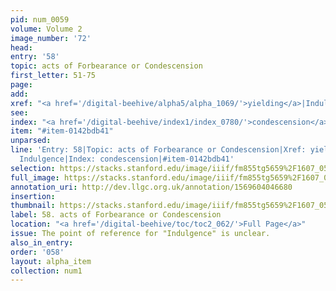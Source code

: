 ```yaml
---
pid: num_0059
volume: Volume 2
image_number: '72'
head: 
entry: '58'
topic: acts of Forbearance or Condescension
first_letter: 51-75
page: 
add: 
xref: "<a href='/digital-beehive/alpha5/alpha_1069/'>yielding</a>|Indulgence"
see: 
index: "<a href='/digital-beehive/index1/index_0780/'>condescension</a>"
item: "#item-0142bdb41"
unparsed: 
line: 'Entry: 58|Topic: acts of Forbearance or Condescension|Xref: yielding|Xref:
  Indulgence|Index: condescension|#item-0142bdb41'
selection: https://stacks.stanford.edu/image/iiif/fm855tg5659%2F1607_0539/828,3393,2930,637/full/0/default.jpg
full_image: https://stacks.stanford.edu/image/iiif/fm855tg5659%2F1607_0539/full/full/0/default.jpg
annotation_uri: http://dev.llgc.org.uk/annotation/1569604046680
insertion: 
thumbnail: https://stacks.stanford.edu/image/iiif/fm855tg5659%2F1607_0539/828,3393,600,180/250,/0/default.jpg
label: 58. acts of Forbearance or Condescension
location: "<a href='/digital-beehive/toc/toc2_062/'>Full Page</a>"
issue: The point of reference for "Indulgence" is unclear.
also_in_entry: 
order: '058'
layout: alpha_item
collection: num1
---
```


